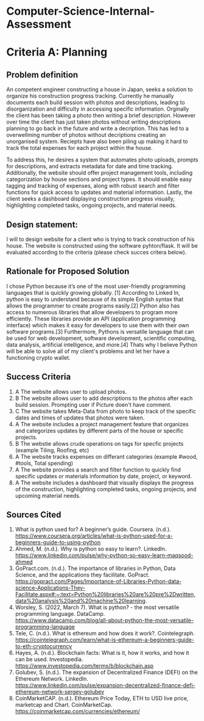 # Computer-Science-Internal-Assessment


# Criteria A: Planning

## Problem definition

An competent engineer constructing a house in Japan, seeks a solution to organize his construction progress tracking. Currently he manually documents each build session with photos and descriptions, leading to disorganization and difficulty in accessing specific information. Orginally the client has been taking a photo then writing a brief description. However over time the client has just taken photos without writing descriptions planning to go back in the future and write a decription. This has led to a overwellming number of photos without decriptions creating an unorganised system. Reciepts have also been piling up making it hard to track the total expenses for each project within the house.

To address this, he desires a system that automates photo uploads, prompts for descriptions, and extracts metadata for date and time tracking. Additionally, the website should offer project management tools, including categorization by house sections and project types. It should enable easy tagging and tracking of expenses, along with robust search and filter functions for quick access to updates and material information. Lastly, the client seeks a dashboard displaying construction progress visually, highlighting completed tasks, ongoing projects, and material needs.



## Design statement:
I will to design website for a client who is trying to track construction of his house. The website is constructed using the software pyhton/flask. It will be evaluated according to the criteria (please check succes critera below).

## Rationale for Proposed Solution
I chose Python because it’s one of the most user-friendly programming languages that is quickly growing globally. [1] According to Linked In, python is easy to understand because of its simple English syntax that allows the programmer to create programs easily.[2] Python also has access to numerous libraries that allow developers to program more efficiently. These libraries provide an API (application programming interface) which makes it easy for developers to use them with their own software programs.[3] Furthermore, Pythons is versatile language that can be used for web development, software development, scientific computing, data analysis, artificial intelligence, and more.[4] Thats why I believe Python will be able to solve all of my client's problems and let her have a functioning crypto wallet.



## Success Criteria
1. A The website allows user to upload photos.
1. B The website allows user to add descriptions to the photos after each build session. Prompting user if Picture doen't have comment.
1. C The website takes Meta-Data from photo to keep track of the specific dates and times of updates that photos were taken. 
2. A The website includes a project management feature that organizes and categorizes updates by different parts of the house or specific projects.
2. B The webstie allows crude operations on tags for specfic projects (example Tiling, Roofing, etc)
3. A The website tracks expenses on differant categories (example #wood, #tools, Total spending)
4. A The website provides a search and filter function to quickly find specific updates or materials information by date, project, or keyword.
5. A The website includes a dashboard that visually displays the progress of the construction, highlighting completed tasks, ongoing projects, and upcoming material needs.

## Sources Cited
1. What is python used for? A beginner’s guide. Coursera. (n.d.). https://www.coursera.org/articles/what-is-python-used-for-a-beginners-guide-to-using-python 
2. Ahmed, M. (n.d.). Why is python so easy to learn?. LinkedIn. https://www.linkedin.com/pulse/why-python-so-easy-learn-maqsood-ahmed 
3. GoPract.com. (n.d.). The importance of libraries in Python, Data Science, and the applications they facilitate. GoPract. https://gopract.com/Pages/Importance-of-Libraries-Python-data-science-Applications-They-Facilitate.aspx#:~:text=Python%20libraries%20are%20pre%2Dwritten,data%20analysis%20and%20machine%20learning. 
4. Worsley, S. (2022, March 7). What is python? - the most versatile programming language. DataCamp. https://www.datacamp.com/blog/all-about-python-the-most-versatile-programming-language 
5. Tele, C. (n.d.). What is ethereum and how does it work?. Cointelegraph. https://cointelegraph.com/learn/what-is-ethereum-a-beginners-guide-to-eth-cryptocurrency 
6. Hayes, A. (n.d.). Blockchain facts: What is it, how it works, and how it can be used. Investopedia. https://www.investopedia.com/terms/b/blockchain.asp 
7. Golubev, S. (n.d.). The expansion of Decentralized Finance (DEFI) on the Ethereum Network. LinkedIn. https://www.linkedin.com/pulse/expansion-decentralized-finance-defi-ethereum-network-sergey-golubev 
8. CoinMarketCAP. (n.d.). Ethereum Price Today, ETH to USD live price, marketcap and Chart. CoinMarketCap. https://coinmarketcap.com/currencies/ethereum/ 


